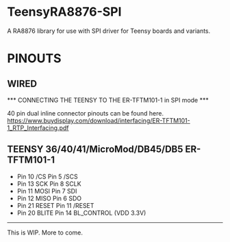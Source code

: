 # TeensyRA8876-SPI
A RA8876 library for use with SPI driver for Teensy boards and variants.

# PINOUTS
## WIRED
*** CONNECTING THE TEENSY TO THE ER-TFTM101-1 in SPI mode ***

40 pin dual inline connector pinouts can be found here.
https://www.buydisplay.com/download/interfacing/ER-TFTM101-1_RTP_Interfacing.pdf

TEENSY 36/40/41/MicroMod/DB45/DB5        ER-TFTM101-1
-------------------------------------------------------------
- Pin 10 /CS                       Pin 5  /SCS
- Pin 13 SCK                       Pin 8  SCLK
- Pin 11 MOSI                      Pin 7  SDI
- Pin 12 MISO                      Pin 6  SDO
- Pin 21 RESET                     Pin 11 /RESET
- Pin 20 BLITE                     Pin 14 BL_CONTROL (VDD 3.3V)
-------------------------------------------------------------

This is WIP. More to come.
